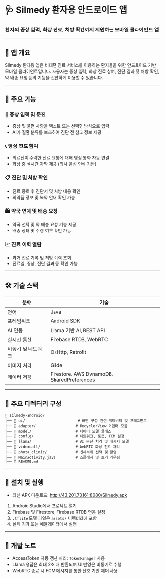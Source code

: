 # 🩺 Silmedy 환자용 안드로이드 앱

### 환자의 증상 입력, 화상 진료, 처방 확인까지 지원하는 모바일 클라이언트 앱

---

## 📌 앱 개요

Silmedy 환자용 앱은 비대면 진료 서비스를 이용하는 환자들을 위한 안드로이드 기반 모바일 클라이언트입니다. 사용자는 증상 입력, 화상 진료 참여, 진단 결과 및 처방 확인, 약 배송 요청 등의 기능을 간편하게 이용할 수 있습니다.

---

## 📱 주요 기능

### 📝 증상 입력 및 문진
- 증상 및 불편 사항을 텍스트 또는 선택형 방식으로 입력
- AI가 질환 분류를 보조하여 진단 전 참고 정보 제공

### 📞 영상 진료 참여
- 의료진이 수락한 진료 요청에 대해 영상 통화 자동 연결
- 화상 중 실시간 자막 제공 (의사 음성 인식 기반)

### 📋 진단 및 처방 확인
- 진료 종료 후 진단서 및 처방 내용 확인
- 의약품 정보 및 복약 안내 확인 가능

### 🛍 약국 연계 및 배송 요청
- 약국 선택 및 약 배송 요청 기능 제공
- 배송 상태 및 수령 여부 확인 가능

### 📈 진료 이력 열람
- 과거 진료 기록 및 처방 이력 조회
- 진료일, 증상, 진단 결과 등 확인 가능

---

## 🛠 기술 스택

| 분야            | 기술                                         |
|-----------------|--------------------------------------------|
| 언어            | Java                                       |
| 프레임워크      | Android SDK                                |
| AI 연동         | Llama 기반 AI, REST API                      |
| 실시간 통신     | Firebase RTDB, WebRTC                      |
| 비동기 및 네트워크 | OkHttp, Retrofit                           |
| 이미지 처리     | Glide                                      |
| 데이터 저장     | Firestore, AWS DynamoDB, SharedPreferences |

---

## 📂 주요 디렉터리 구성

```
📁 silmedy-android/
│── 📂 ui/                        # 화면 구성 관련 액티비티 및 프래그먼트
│── 📂 adapter/                  # RecyclerView 어댑터 모음
│── 📂 model/                    # 데이터 모델 클래스
│── 📂 config/                   # 네트워크, 토큰, FCM 설정
│── 📂 llama/                    # AI 문진 처리 및 메시지 모델
│── 📂 videocall/                # WebRTC 화상 진료 처리
│── 📂 photo_clinic/             # 신체부위 선택 및 촬영
│── 📄 MainActivity.java         # 스플래시 및 초기 라우팅
│── 📄 README.md
```

---

## 🚀 설치 및 실행

- 최신 APK 다운로드: http://43.201.73.161:8080/Silmedy.apk

1. Android Studio에서 프로젝트 열기
2. Firebase 및 Firestore, Firebase RTDB 연동 설정
3. `.tflite` 모델 파일은 `assets/` 디렉터리에 포함
4. 실제 기기 또는 에뮬레이터에서 실행

---

## 🧩 개발 노트

- AccessToken 자동 갱신 처리: `TokenManager` 사용
- Llama 응답은 최대 2초 내 반환되며 UI 반영은 비동기로 수행
- WebRTC 종료 시 FCM 메시지를 통한 신호 기반 제어 사용